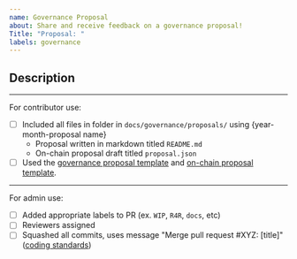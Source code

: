```yaml
---
name: Governance Proposal
about: Share and receive feedback on a governance proposal!
Title: "Proposal: "
labels: governance
---
```


<!-- < < < < < < < < < < < < < < < < < < < < < < < < < < < < < < < < < ☺
v                     ✰  Thanks for creating a Governance Proposal PR! ✰    
v    Before smashing the submit button please review the checkboxes.
v    If a checkbox is n/a - please still include it but + a little note why
☺ > > > > > > > > > > > > > > > > > > > > > > > > > > > > > > > > >  -->

## Description

<!-- Include the short (~200 word) description of the governance proposal being considered.-->

______

For contributor use:

- [ ] Included all files in folder in `docs/governance/proposals/` using {year-month-proposal name}
  - Proposal written in markdown titled `README.md`
  - On-chain proposal draft titled `proposal.json`
- [ ] Used the [governance proposal template](https://github.com/cosmos/gaia/blob/main/docs/governance/proposals/proposal-template.md) and [on-chain proposal template](https://github.com/cosmos/gaia/blob/main/docs/governance/proposals/proposal-template.json).

______

For admin use:

- [ ] Added appropriate labels to PR (ex. `WIP`, `R4R`, `docs`, etc)
- [ ] Reviewers assigned
- [ ] Squashed all commits, uses message "Merge pull request #XYZ: [title]" ([coding standards](https://github.com/tendermint/coding/blob/main/README.md#merging-a-pr))
